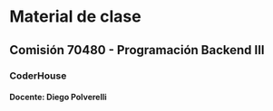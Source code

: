 # Material de clase
## Comisión 70480 - Programación Backend III
### CoderHouse

#### Docente: Diego Polverelli